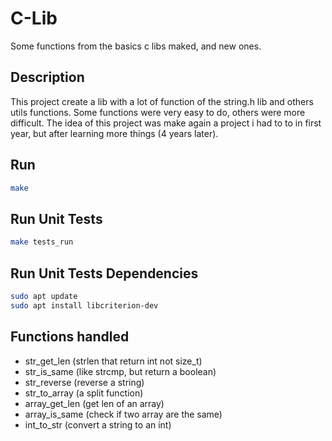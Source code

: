# C-Lib
Some functions from the basics c libs maked, and new ones.

## Description
This project create a lib with a lot of function of the string.h lib and others utils functions.
Some functions were very easy to do, others were more difficult.
The idea of this project was make again a project i had to to in first year, but after learning more things (4 years later).

## Run
```bash
make
```

## Run Unit Tests
```bash
make tests_run
```

## Run Unit Tests Dependencies
```bash
sudo apt update
sudo apt install libcriterion-dev
```

## Functions handled
- str_get_len (strlen that return int not size_t)
- str_is_same (like strcmp, but return a boolean)
- str_reverse (reverse a string)
- str_to_array (a split function)
- array_get_len (get len of an array)
- array_is_same (check if two array are the same)
- int_to_str (convert a string to an int)
